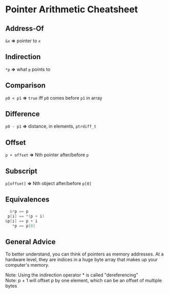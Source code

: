 # Pointer Arithmetic Cheatsheet

<!-- inline -->
## Address-Of
`&x`
**⇒** pointer to `x`

<!-- inline -->
## Indirection
`*p`
**⇒** what `p` points to

<!-- inline -->
## Comparison
`p0 < p1`
**⇒** `true` iff `p0` comes before `p1` in array

<!-- inline -->
## Difference
`p0 - p1`
**⇒** distance, in elements, `ptrdiff_t`

<!-- inline -->
## Offset
`p + offset`
**⇒** Nth pointer after/before `p`

<!-- inline -->
## Subscript
`p[offset]`
**⇒** Nth object after/before `p[0]`

<!-- inline -->
## Equivalences
```c
  &*p == p
 p[i] == *(p + i)
&p[i] == p + i
   *p == p[0]
```

<!-- inline -->
## General Advice
To better understand, you can think of pointers as memory addresses.
At a hardware level, they are indices in a huge byte array that makes up your computer's memory.

<!-- footer -->
Note: Using the indirection operator * is called "dereferencing"  
Note: p + 1 will offset p by one element, which can be an offset of multiple bytes
